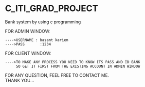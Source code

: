 # C_ITI_GRAD_PROJECT
Bank system by using c programming


FOR ADMIN WINDOW:

	---->USERNAME : basant kariem
	---->PASS	    :1234

FOR CLIENT WINDOW:

	---->TO MAKE ANY PROCESS YOU NEED TO KNOW ITS PASS AND ID_BANK
		 SO GET IT FIRST FROM THE EXISTING ACCOUNT IN ADMIN WINDOW 

FOR ANY QUESTION, FEEL FREE TO CONTACT ME.  
THANK YOU... 
